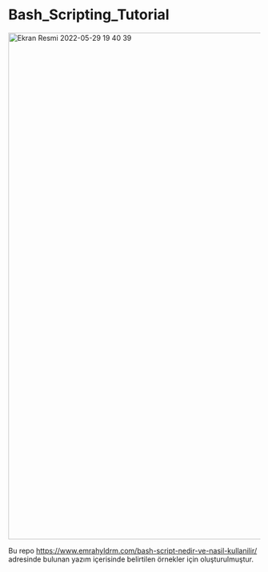 # Bash_Scripting_Tutorial

<img width="1012" alt="Ekran Resmi 2022-05-29 19 40 39" src="https://user-images.githubusercontent.com/60710585/170881322-5d56a8d1-2417-4af1-b9ec-05b44a2f5ac2.png">


Bu repo https://www.emrahyldrm.com/bash-script-nedir-ve-nasil-kullanilir/ adresinde bulunan yazım içerisinde belirtilen örnekler için oluşturulmuştur.
